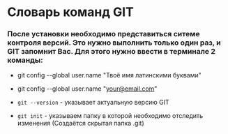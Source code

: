 # **Словарь команд GIT**

### После установки необходимо представиться ситеме контроля версий. Это нужно выполнить только один раз, и GIT запомнит Вас. Для этого нужно ввести в терминале 2 команды:

*    git config --global user.name "Твоё имя латинскими буквами"
*    git config --global user.name "your@email.com"

* `git --version` - указывает актуальную версию GIT
* `git init`      - указываем папку в которой необходимо отследить изменения (Создаётся скрытая папка .git)

